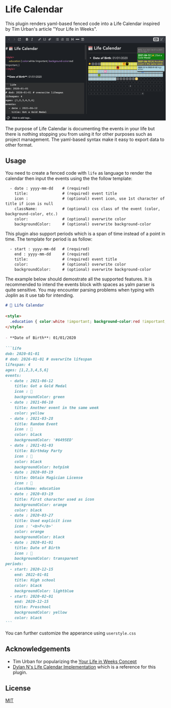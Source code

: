 # Life Calendar

This plugin renders yaml-based fenced code into a Life Calendar inspired by Tim Urban's article "Your Life in Weeks".

![screenshot](https://raw.githubusercontent.com/hieuthi/joplin-plugin-life-calendar/main/docs/life-calendar-v1.2.0-screenshot.png)

The purpose of Life Calendar is documenting the events in your life but there is nothing stopping you from using it for other purposes such as project management. The yaml-based syntax make it easy to export data to other format.

## Usage
You need to create a fenced code with `life` as language to render the calendar then input the events using the the follow template:
```
  - date : yyyy-mm-dd    # (required)
    title:               # (required) event title
    icon :               # (optional) event icon, use 1st character of title if icon is null
    className:           # (optional) css class of the event (color, background-color, etc.)
    color:               # (optional) overwrite color
    backgroundColor:     # (optional) overwrite background-color

```
This plugin also support periods which is a span of time instead of a point in time. The template for period is as follow:
```
  - start : yyyy-mm-dd   # (required)
    end : yyyy-mm-dd     # (required)
    title:               # (required) event title
    color:               # (optional) overwrite color
    backgroundColor:     # (optional) overwrite background-color
```

The example below should demostrate all the supported features. It is recommended to intend the events block with spaces as yalm parser is quite sensitive. You may encounter parsing problems when typing with Joplin as it use tab for intending.

`````markdown
# 📆 Life Calendar

<style>
  .education { color:white !important; background-color:red !important; } 
</style>

- **Date of Birth**: 01/01/2020

```life
dob: 2020-01-01
# dod: 2026-01-01 # overwrite lifespan
lifespan: 4
ages: [1,2,3,4,5,6]
events:
  - date : 2021-06-12
    title: Got a Gold Medal
    icon : 🥇
    backgroundColor: green
  - date : 2021-06-10
    title: Another event in the same week
    color: yellow
  - date : 2021-03-28
    title: Random Event
    icon : 🎤
    color: black
    backgroundColor: '#6495ED'
  - date : 2021-01-03
    title: Birthday Party
    icon : 🎂
    color: black
    backgroundColor: hotpink
  - date : 2020-08-19
    title: Obtain Magician License
    icon : 🎩
    className: education
  - date : 2020-03-19
    title: First character used as icon
    backgroundColor: orange
    color: black
  - date : 2020-03-27
    title: Used explicit icon
    icon : '<b>F</b>'
    color: orange
    backgroundColor: black
  - date : 2020-01-01
    title: Date of Birth
    icon : 👶
    backgroundColor: transparent
periods:
  - start: 2020-12-15
    end: 2022-01-01
    title: High school
    color: black
    backgroundColor: lightblue
  - start: 2020-02-01
    end: 2020-12-15
    title: Preschool
    backgroundColor: yellow
    color: black
```

`````

You can further customize the apperance using `userstyle.css`

## Acknowledgements
- Tim Urban for popularizing the [Your Life in Weeks Concept](https://waitbutwhy.com/2014/05/life-weeks.html)
- [Dylan N's Life Calendar Implementation](https://github.com/ngduc/life-calendar) which is a reference for this plugin.

## License
[MIT](https://raw.githubusercontent.com/hieuthi/joplin-plugin-life-calendar/main/LICENSE)